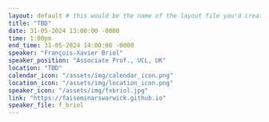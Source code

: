 ```yaml
---
layout: default # this would be the name of the layout file you'd create for events
title: "TBD"
date: 31-05-2024 13:00:00 -0000
time: 1:00pm
end_time: 31-05-2024 14:00:00 -0000
speaker: "François-Xavier Briol"
speaker_position: "Associate Prof., UCL, UK"
location: "TBD"
calendar_icon: "/assets/img/calendar_icon.png"
location_icon: "/assets/img/location_icon.png"
speaker_icon: "/assets/img/fxbriol.jpg"
link: "https://faiseminarswarwick.github.io"
speaker_file: f_briol
---
```

